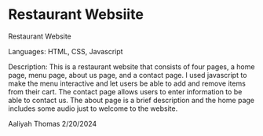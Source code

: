 # Restaurant Websiite
Restaurant Website

Languages: HTML, CSS, Javascript

Description: This is a restaurant website that consists of four pages,
a home page, menu page, about us page, and a contact page. I used javascript to 
make the menu interactive and let users be able to add and remove items from their cart. The contact page allows users to enter information to be able to contact us. The about page is a brief description and the home page includes some audio just to welcome to the website.

Aaliyah Thomas 2/20/2024
